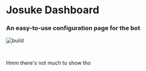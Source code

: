 # Josuke Dashboard

### An easy-to-use configuration page for the bot

![build][build]

<br />

Hmm there's not much to show tho

[build]: https://github.com/ElCholoGamer/josuke-dashboard/workflows/Build/badge.svg
